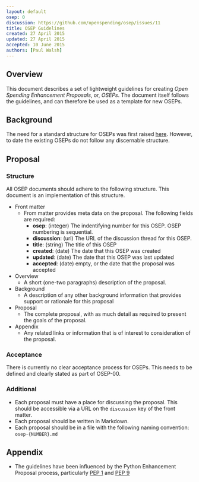 ```yaml
---
layout: default
osep: 0
discussion: https://github.com/openspending/osep/issues/11
title: OSEP Guidelines
created: 27 April 2015
updated: 27 April 2015
accepted: 10 June 2015
authors: [Paul Walsh]
---
```


## Overview

This document describes a set of lightweight guidelines for creating *Open Spending Enhancement Proposals*, or, *OSEPs*. The document itself follows the guidelines, and can therefore be used as a template for new OSEPs.

## Background

The need for a standard structure for OSEPs was first raised [here](https://github.com/openspending/osep/issues/1). However, to date the existing OSEPs do not follow any discernable structure.

## Proposal

### Structure

All OSEP documents should adhere to the following structure. This document is an implementation of this structure.

* Front matter
    * From matter provides meta data on the proposal. The following fields are required:
      * **osep**: (integer) The indentifying number for this OSEP. OSEP numbering is sequential.
      * **discussion**: (url) The URL of the discussion thread for this OSEP.
      * **title**: (string) The title of this OSEP
      * **created**: (date) The date that this OSEP was created
      * **updated**: (date) The date that this OSEP was last updated
      * **accepted**: (date) empty, or the date that the proposal was accepted
* Overview
    * A short (one-two paragraphs) description of the proposal.
* Background
    * A description of  any other background information that provides support or rationale for this proposal
* Proposal
    * The complete proposal, with as much detail as required to present the goals of the proposal.
* Appendix
    * Any related links or information that is of interest to consideration of the proposal.

### Acceptance

There is currently no clear acceptance process for OSEPs. This needs to be defined and clearly stated as part of OSEP-00.

### Additional

* Each proposal must have a place for discussing the proposal. This should be accessible via a URL on the `discussion` key of the front matter.
* Each proposal should be written in Markdown.
* Each proposal should be in a file with the following naming convention: `osep-{NUMBER}.md`

## Appendix

* The guidelines have been influenced by the Python Enhancement Proposal process, particularly [PEP 1](https://www.python.org/dev/peps/pep-0001/) and [PEP 9](https://www.python.org/dev/peps/pep-0009/)
